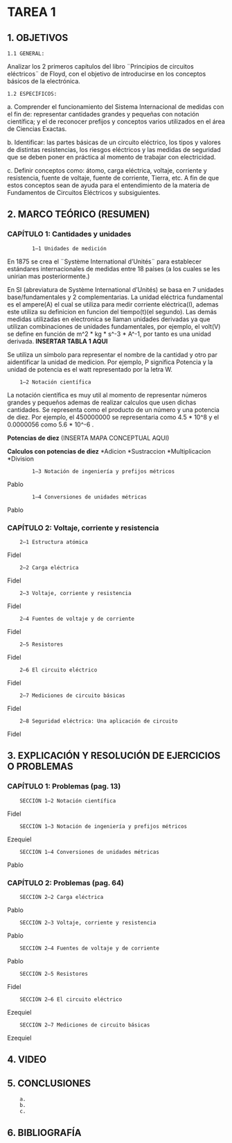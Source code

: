 # TAREA 1
## 1.	OBJETIVOS

	1.1	GENERAL: 
Analizar los 2 primeros capítulos del libro ¨Principios de circuitos eléctricos¨ de Floyd, con el objetivo de introducirse en los conceptos básicos de la electrónica.

	1.2	ESPECÍFICOS:

a.	Comprender el funcionamiento del Sistema Internacional de medidas con el fin de: representar cantidades grandes y pequeñas con notación científica; y el de reconocer prefijos y conceptos varios utilizados en el área de Ciencias Exactas.
		
b.	Identificar: las partes básicas de un circuito eléctrico, los tipos y valores de distintas resistencias, los riesgos eléctricos y las medidas de seguridad que se deben poner en práctica al momento de trabajar con electricidad.

c.	Definir conceptos como: átomo, carga eléctrica, voltaje, corriente y resistencia, fuente de voltaje, fuente de corriente, Tierra, etc. A fin de que estos conceptos sean de ayuda para el entendimiento de la materia de Fundamentos de Circuitos Eléctricos y subsiguientes.

## 2.	MARCO TEÓRICO (RESUMEN)

### CAPÍTULO 1: Cantidades y unidades
	
        	1–1 Unidades de medición
	
En 1875 se crea el ¨Système International d’Unités¨ para establecer estándares internacionales de medidas entre 18 países (a los cuales se les unirian mas posteriormente.)

En SI (abreviatura de Système International d’Unités) se basa en 7 unidades base/fundamentales y 2 complementarias. La unidad eléctrica fundamental es el ampere(A) el cual se utiliza para medir corriente eléctrica(I), ademas este utiliza su definicion en funcion del tiempo(t)(el segundo). Las demás medidas utilizadas en electronica se llaman unidades derivadas ya que utilizan combinaciones de unidades fundamentales, por ejemplo, el volt(V) se define en función de m^2 * kg * s^-3 * A^-1, por tanto es una unidad derivada. **INSERTAR TABLA 1 AQUI**

Se utiliza un símbolo para representar el nombre de la cantidad y otro par aidentificar la unidad de medicion. Por ejemplo, P significa Potencia y la unidad de potencia es el watt representado por la letra W.
        
		1–2 Notación científica
	
La notación científica es muy util al momento de representar números grandes y pequeños ademas de realizar calculos que usen dichas cantidades. Se representa como el producto de un número y una potencia de diez. Por ejemplo, el 450000000 se representaria como 4.5 * 10^8 y el 0.0000056 como 5.6 * 10^-6 .

**Potencias de diez** (INSERTA MAPA CONCEPTUAL AQUI)

**Calculos con potencias de diez**
*Adicion
*Sustraccion
*Multiplicacion
*Division

        	1–3 Notación de ingeniería y prefijos métricos
	
Pablo
	
        	1–4 Conversiones de unidades métricas
	
 Pablo

### CAPÍTULO 2: Voltaje, corriente y resistencia
	
		2–1 Estructura atómica

Fidel
 
		2–2 Carga eléctrica 
        
Fidel

		2–3 Voltaje, corriente y resistencia 
        
Fidel        
        
		2–4 Fuentes de voltaje y de corriente 
        
Fidel        
        
		2–5 Resistores 
        
Fidel        
        
		2–6 El circuito eléctrico 
        
Fidel        
        
		2–7 Mediciones de circuito básicas 
        
Fidel        
        
		2–8 Seguridad eléctrica: Una aplicación de circuito 

Fidel

## 3.	EXPLICACIÓN Y RESOLUCIÓN DE EJERCICIOS O PROBLEMAS
	
### CAPÍTULO 1: Problemas (pag. 13)
	
		SECCIÓN 1–2 Notación científica
	
Fidel
	
		SECCIÓN 1–3 Notación de ingeniería y prefijos métricos
	
Ezequiel
	
		SECCIÓN 1–4 Conversiones de unidades métricas
	
Pablo	
		
### CAPÍTULO 2: Problemas (pag. 64)
	
		SECCIÓN 2–2 Carga eléctrica
	
Pablo
	
		SECCIÓN 2–3 Voltaje, corriente y resistencia
	
Pablo	
	
		SECCIÓN 2–4 Fuentes de voltaje y de corriente
	
Pablo	
	
		SECCIÓN 2–5 Resistores
Fidel
	
	
		SECCIÓN 2–6 El circuito eléctrico
	
Ezequiel
	
		SECCIÓN 2–7 Mediciones de circuito básicas
Ezequiel	
	

## 4.	VIDEO


## 5.	CONCLUSIONES
        
        a.
        b.
        c.

## 6.	BIBLIOGRAFÍA
